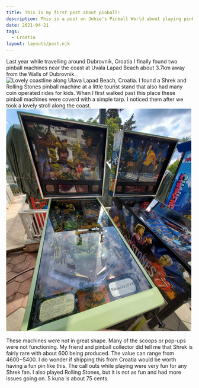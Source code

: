 ```yaml
---
title: This is my first post about pinball!
description: This is a post on Jobie's Pinball World about playing pinball in Croatia.
date: 2021-04-21
tags:
  - Croatia
layout: layouts/post.njk
---
```

Last year while travelling around Dubrovnik, Croatia I finally found two pinball machines near the coast at Uvala Lapad Beach about 3.7km away from the Walls of Dubrovnik.
<img src="/img/20210530_145023.jpg" alt="Lovely coastline along Ulava Lapad Beach, Croatia." style="width:500px;height:600px;">
I found a Shrek and Rolling Stones pinball machine at a little tourist stand that also had many coin operated rides for kids. When I first walked past this place these pinball machines were coverd with a simple tarp. I noticed them after we took a lovely stroll along the coast. 
<img src="/img/20210530_160839.jpg" alt="Shrek and Rolling Stones pinball machine near Ulava Lapad Beach, Croatia." style="width:500px;height:600px;">

These machines were not in great shape. Many of the scoops or pop-ups were not functioning. My friend and pinball collector did tell me that Shrek is fairly rare with about 600 being produced. The value can range from $4600-$5400. I do wonder if shipping this from Croatia would be worth having a fun pin like this. The call outs while playing were very fun for any Shrek fan. I also played Rolling Stones, but it is not as fun and had more issues going on.
 5 kuna is about 75 cents.
